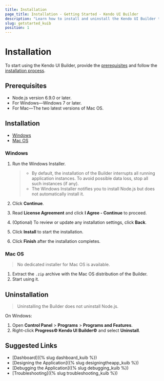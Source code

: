 ```yaml
---
title: Installation
page_title: Installation - Getting Started - Kendo UI Builder
description: "Learn how to install and uninstall the Kendo UI Builder tool for creating and managing Angular and AngularJS-based web applications."
slug: getstarted_kuib
position: 1
---
```


# Installation

To start using the Kendo UI Builder, provide the [prerequisites](#toc-prerequisites) and follow the [installation process](#toc-installation).  

## Prerequisites

* Node.js version 6.9.0 or later.
* For Windows&mdash;Windows 7 or later.
* For Mac&mdash;The two latest versions of Mac OS.

## Installation

* [Windows](#toc-windows)
* [Mac OS](#toc-mac-os)

### Windows

1. Run the Windows Installer.

    > * By default, the installation of the Builder interrupts all running application instances. To avoid possible data loss, stop all such instances (if any).
    > * The Windows Installer notifies you to install Node.js but does not automatically install it.

1. Click **Continue**.
1. Read **License Agreement** and click **I Agree - Continue** to proceed.
1. (Optional) To review or update any installation settings, click **Back**.
1. Click **Install** to start the installation.
1. Click **Finish** after the installation completes.

### Mac OS

> No dedicated installer for Mac OS is available.

1. Extract the `.zip` archive with the Mac OS distribution of the Builder.
1. Start using it.

## Uninstallation

> Uninstalling the Builder does not uninstall Node.js.

On Windows:

1. Open **Control Panel** > **Programs** > **Programs and Features**.
1. Right-click **Progress&copy; Kendo UI Builder&copy;** and select **Uninstall**.

## Suggested Links

* [Dashboard]({% slug dashboard_kuib %})
* [Designing the Application]({% slug designingtheapp_kuib %})
* [Debugging the Application]({% slug debugging_kuib %})
* [Troubleshooting]({% slug troubleshooting_kuib %})
